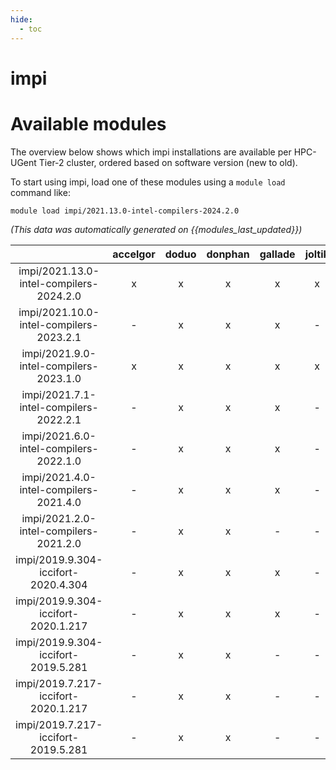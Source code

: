 ```yaml
---
hide:
  - toc
---
```


impi
====

# Available modules


The overview below shows which impi installations are available per HPC-UGent Tier-2 cluster, ordered based on software version (new to old).

To start using impi, load one of these modules using a `module load` command like:

```shell
module load impi/2021.13.0-intel-compilers-2024.2.0
```

*(This data was automatically generated on {{modules_last_updated}})*  

| |accelgor|doduo|donphan|gallade|joltik|shinx|skitty|
| :---: | :---: | :---: | :---: | :---: | :---: | :---: | :---: |
|impi/2021.13.0-intel-compilers-2024.2.0|x|x|x|x|x|x|x|
|impi/2021.10.0-intel-compilers-2023.2.1|-|x|x|x|-|x|x|
|impi/2021.9.0-intel-compilers-2023.1.0|x|x|x|x|x|x|x|
|impi/2021.7.1-intel-compilers-2022.2.1|-|x|x|x|-|-|-|
|impi/2021.6.0-intel-compilers-2022.1.0|-|x|x|x|-|x|-|
|impi/2021.4.0-intel-compilers-2021.4.0|-|x|x|x|-|-|-|
|impi/2021.2.0-intel-compilers-2021.2.0|-|x|x|-|-|-|-|
|impi/2019.9.304-iccifort-2020.4.304|-|x|x|x|-|-|-|
|impi/2019.9.304-iccifort-2020.1.217|-|x|x|x|-|-|-|
|impi/2019.9.304-iccifort-2019.5.281|-|x|x|-|-|-|-|
|impi/2019.7.217-iccifort-2020.1.217|-|x|x|-|-|-|-|
|impi/2019.7.217-iccifort-2019.5.281|-|x|x|-|-|-|-|
